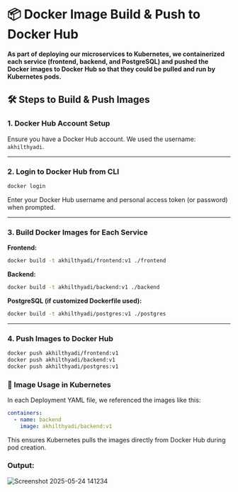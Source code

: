 # 📦 Docker Image Build & Push to Docker Hub

**As part of deploying our microservices to Kubernetes, we containerized each service (frontend, backend, and PostgreSQL) and pushed the Docker images to Docker Hub so that they could be pulled and run by Kubernetes pods.**


## 🛠️ Steps to Build & Push Images

### 1. Docker Hub Account Setup

Ensure you have a Docker Hub account. We used the username: `akhilthyadi`.

---

### 2. Login to Docker Hub from CLI

```bash
docker login
```
Enter your Docker Hub username and personal access token (or password) when prompted.

---

### 3. Build Docker Images for Each Service

**Frontend:**

```bash
docker build -t akhilthyadi/frontend:v1 ./frontend
```

**Backend:**

```bash
docker build -t akhilthyadi/backend:v1 ./backend
```

**PostgreSQL (if customized Dockerfile used):**

```bash
docker build -t akhilthyadi/postgres:v1 ./postgres
```

---

### 4. Push Images to Docker Hub

```bash
docker push akhilthyadi/frontend:v1
docker push akhilthyadi/backend:v1
docker push akhilthyadi/postgres:v1
```

### 🔁 Image Usage in Kubernetes
In each Deployment YAML file, we referenced the images like this:

```yaml
containers:
  - name: backend
    image: akhilthyadi/backend:v1
```
This ensures Kubernetes pulls the images directly from Docker Hub during pod creation.

### Output:

![Screenshot 2025-05-24 141234](https://github.com/user-attachments/assets/43a0d941-751e-409a-a0fd-24c60d88b1f3)
